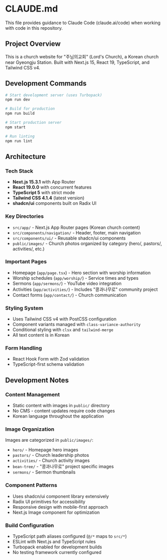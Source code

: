 # CLAUDE.md

This file provides guidance to Claude Code (claude.ai/code) when working with code in this repository.

## Project Overview

This is a church website for "주님의교회" (Lord's Church), a Korean church near Gyeongju Station. Built with Next.js 15, React 19, TypeScript, and Tailwind CSS v4.

## Development Commands

```bash
# Start development server (uses Turbopack)
npm run dev

# Build for production
npm run build

# Start production server
npm start

# Run linting
npm run lint
```

## Architecture

### Tech Stack
- **Next.js 15.3.1** with App Router
- **React 19.0.0** with concurrent features
- **TypeScript 5** with strict mode
- **Tailwind CSS 4.1.4** (latest version)
- **shadcn/ui** components built on Radix UI

### Key Directories
- `src/app/` - Next.js App Router pages (Korean church content)
- `src/components/navigation/` - Header, footer, main navigation
- `src/components/ui/` - Reusable shadcn/ui components
- `public/images/` - Church photos organized by category (hero/, pastors/, activities/, etc.)

### Important Pages
- Homepage (`app/page.tsx`) - Hero section with worship information
- Worship schedules (`app/worship/`) - Service times and types
- Sermons (`app/sermons/`) - YouTube video integration
- Activities (`app/activities/`) - Includes "콩과나무로" community project
- Contact forms (`app/contact/`) - Church communication

### Styling System
- Uses Tailwind CSS v4 with PostCSS configuration
- Component variants managed with `class-variance-authority`
- Conditional styling with `clsx` and `tailwind-merge`
- All text content is in Korean

### Form Handling
- React Hook Form with Zod validation
- TypeScript-first schema validation

## Development Notes

### Content Management
- Static content with images in `public/` directory
- No CMS - content updates require code changes
- Korean language throughout the application

### Image Organization
Images are categorized in `public/images/`:
- `hero/` - Homepage hero images
- `pastors/` - Church leadership photos
- `activities/` - Church activity images
- `bean-tree/` - "콩과나무로" project specific images
- `sermons/` - Sermon thumbnails

### Component Patterns
- Uses shadcn/ui component library extensively
- Radix UI primitives for accessibility
- Responsive design with mobile-first approach
- Next.js Image component for optimization

### Build Configuration
- TypeScript path aliases configured (`@/*` maps to `src/*`)
- ESLint with Next.js and TypeScript rules
- Turbopack enabled for development builds
- No testing framework currently configured